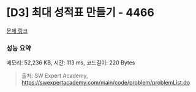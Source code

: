 # [D3] 최대 성적표 만들기 - 4466 

[문제 링크](https://swexpertacademy.com/main/code/problem/problemDetail.do?contestProbId=AWOUfCJ6qVMDFAWg) 

### 성능 요약

메모리: 52,236 KB, 시간: 113 ms, 코드길이: 220 Bytes



> 출처: SW Expert Academy, https://swexpertacademy.com/main/code/problem/problemList.do